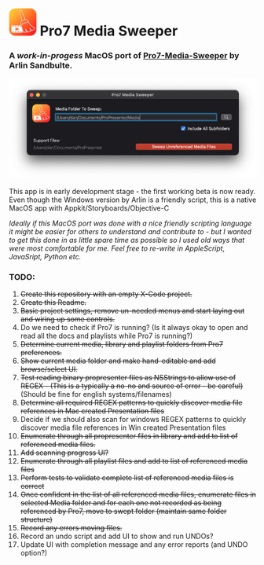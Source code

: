 # ![icon](Icon.png) Pro7 Media Sweeper
### A *work-in-progess* MacOS port of [Pro7-Media-Sweeper](https://github.com/arlinsandbulte/Pro7-Media-Sweeper) by Arlin Sandbulte.
![Screenshot](ScreenShot.png)

This app is in early development stage - the first working beta is now ready.  
Even though the Windows version by Arlin is a friendly script, this is a native MacOS app with Appkit/Storyboards/Objective-C

*Ideally if this MacOS port was done with a nice friendly scripting language it might be easier for others to understand and contribute to - but I wanted to get this done in as little spare time as possible so I used old ways that were most comfortable for me.  Feel free to re-write in AppleScript, JavaSript, Python etc.*


### TODO:
1. ~~Create this repository with an empty X-Code project.~~
2. ~~Create this Readme.~~
3. ~~Basic project settings, remove un-needed menus and start laying out and wiring up some controls.~~
4. Do we need to check if Pro7 is running? (Is it always okay to open and read all the docs and playlists while Pro7 is running?)
5. ~~Determine current media, library and playlist folders from Pro7 preferences.~~
6. ~~Show current media folder and make hand-editable and add browse/select UI.~~
7. ~~Test reading binary propresenter files as NSStrings to allow use of REGEX - (This is a typically a no-no and source of error - be careful)~~ (Should be fine for english systems/filenames)
8. ~~Determine all required REGEX patterns to quickly discover media file references in Mac created Presentation files~~
9. Decide if we should also scan for windows REGEX patterns to quickly discover media file references in Win created Presentation files
10. ~~Enumerate through all propresenter files in library and add to list of referenced media files.~~
11. ~~Add scanning progress UI?~~
12. ~~Enumerate through all playlist files and add to list of referenced media files~~
13. ~~Perform tests to validate complete list of referenced media files is correct~~
14. ~~Once confident in the list of all referenced media files, enumerate files in selected Media folder and for each one not recorded as being referenced by Pro7, move to swept folder (maintain same folder structure)~~
15. ~~Record any errors moving files.~~
16. Record an undo script and add UI to show and run UNDOs?
17. Update UI with completion message and any error reports (and UNDO option?)

